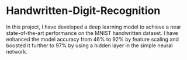 # Handwritten-Digit-Recognition
In this project, I have developed a deep learning model to achieve a near state-of-the-art performance on the MNIST handwritten dataset. I have enhanced the model accuracy from 46% to 92% by feature scaling and boosted it further to 97% by using a hidden layer in the simple neural network. 
